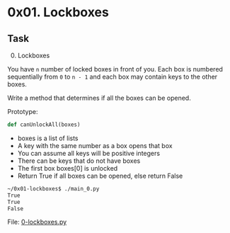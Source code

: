 # 0x01. Lockboxes

## Task
0. Lockboxes

You have `n` number of locked boxes in front of you. Each box is numbered sequentially from `0` to `n - 1` and each box may contain keys to the other boxes.

Write a method that determines if all the boxes can be opened.

Prototype:
```py
def canUnlockAll(boxes)
```

* boxes is a list of lists
* A key with the same number as a box opens that box
* You can assume all keys will be positive integers
* There can be keys that do not have boxes
* The first box boxes[0] is unlocked
* Return True if all boxes can be opened, else return False

```sh
~/0x01-lockboxes$ ./main_0.py
True
True
False
```
File: [0-lockboxes.py](./0-lockboxes.py)
